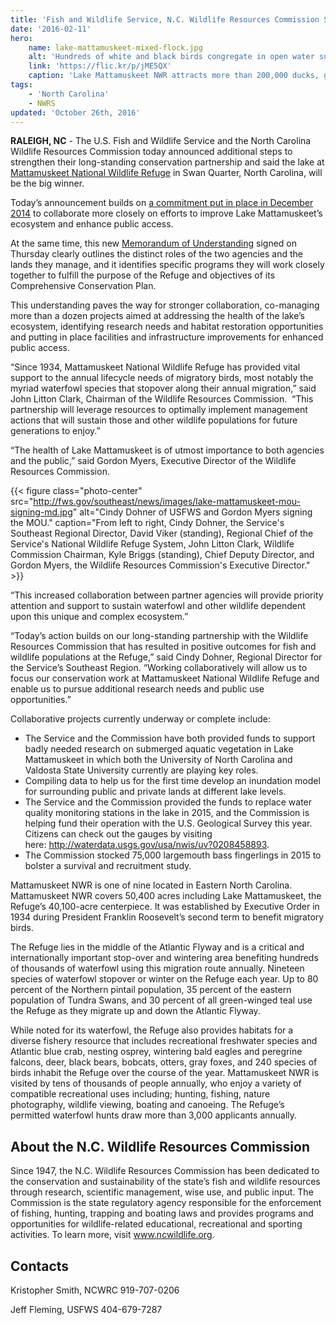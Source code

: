 ```yaml
---
title: 'Fish and Wildlife Service, N.C. Wildlife Resources Commission Strengthen Collaboration to Improve the Lake’s Health & Boost Outdoor Recreation at Mattamuskeet NWR'
date: '2016-02-11'
hero:
    name: lake-mattamuskeet-mixed-flock.jpg
    alt: 'Hundreds of white and black birds congregate in open water surrounded by marsh in winter.'
    link: 'https://flic.kr/p/jME5QX'
    caption: 'Lake Mattamuskeet NWR attracts more than 200,000 ducks, geese and swans from November to February. Photo by Allie Stewart, USFWS.'
tags:
    - 'North Carolina'
    - NWRS
updated: 'October 26th, 2016'
---
```


**RALEIGH, NC** - The U.S. Fish and Wildlife Service and the North Carolina Wildlife Resources Commission today announced additional steps to strengthen their long-standing conservation partnership and said the lake at [Mattamuskeet National Wildlife Refuge](https://www.fws.gov/refuge/mattamuskeet/) in Swan Quarter, North Carolina, will be the big winner.

Today’s announcement builds on [a commitment put in place in December 2014](https://www.fws.gov/news/ShowNews.cfm?ID=1C47E6D1-EF27-EBB9-0D67D85C206533B6) to collaborate more closely on efforts to improve Lake Mattamuskeet’s ecosystem and enhance public access.  

At the same time, this new [Memorandum of Understanding](http://fws.gov/southeast/news/pdf/signed-mou-ncwrc-usfws-lake-mattamuskeet-national-wildlife-refuge-2-11-2016.pdf) signed on Thursday clearly outlines the distinct roles of the two agencies and the lands they manage, and it identifies specific programs they will work closely together to fulfill the purpose of the Refuge and objectives of its Comprehensive Conservation Plan.  

This understanding paves the way for stronger collaboration, co-managing more than a dozen projects aimed at addressing the health of the lake’s ecosystem, identifying research needs and habitat restoration opportunities and putting in place facilities and infrastructure improvements for enhanced public access.

“Since 1934, Mattamuskeet National Wildlife Refuge has provided vital support to the annual lifecycle needs of migratory birds, most notably the myriad waterfowl species that stopover along their annual migration,” said John Litton Clark, Chairman of the Wildlife Resources Commission.  “This partnership will leverage resources to optimally implement management actions that will sustain those and other wildlife populations for future generations to enjoy.”

“The health of Lake Mattamuskeet is of utmost importance to both agencies and the public,” said Gordon Myers, Executive Director of the Wildlife Resources Commission.

{{< figure class="photo-center" src="http://fws.gov/southeast/news/images/lake-mattamuskeet-mou-signing-md.jpg" alt="Cindy Dohner of USFWS and Gordon Myers signing the MOU." caption="From left to right, Cindy Dohner, the Service's Southeast Regional Director, David Viker (standing), Regional Chief of the Service's National Wildlife Refuge System, John Litton Clark, Wildlife Commission Chairman, Kyle Briggs (standing), Chief Deputy Director, and Gordon Myers, the Wildlife Resources Commission's Executive Director." >}}

“This increased collaboration between partner agencies will provide priority attention and support to sustain waterfowl and other wildlife dependent upon this unique and complex ecosystem.”

“Today’s action builds on our long-standing partnership with the Wildlife Resources Commission that has resulted in positive outcomes for fish and wildlife populations at the Refuge,” said Cindy Dohner, Regional Director for the Service’s Southeast Region. “Working collaboratively will allow us to focus our conservation work at Mattamuskeet National Wildlife Refuge and enable us to pursue additional research needs and public use opportunities.”

Collaborative projects currently underway or complete include:

 - The Service and the Commission have both provided funds to support badly needed research on submerged aquatic vegetation in Lake Mattamuskeet in which both the University of North Carolina and Valdosta State University currently are playing key roles.
 - Compiling data to help us for the first time develop an inundation model for surrounding public and private lands at different lake levels.
 - The Service and the Commission provided the funds to replace water quality monitoring stations in the lake in 2015, and the Commission is helping fund their operation with the U.S. Geological Survey this year.  Citizens can check out the gauges by visiting here: http://waterdata.usgs.gov/usa/nwis/uv?0208458893.
 - The Commission stocked 75,000 largemouth bass fingerlings in 2015 to bolster a survival and recruitment study.

Mattamuskeet NWR is one of nine located in Eastern North Carolina. Mattamuskeet NWR covers 50,400 acres including Lake Mattamuskeet, the Refuge’s 40,100-acre centerpiece. It was established by Executive Order in 1934 during President Franklin Roosevelt’s second term to benefit migratory birds.

The Refuge lies in the middle of the Atlantic Flyway and is a critical and internationally important stop-over and wintering area benefiting hundreds of thousands of waterfowl using this migration route annually. Nineteen species of waterfowl stopover or winter on the Refuge each year. Up to 80 percent of the Northern pintail population, 35 percent of the eastern population of Tundra Swans, and 30 percent of all green-winged teal use the Refuge as they migrate up and down the Atlantic Flyway.

While noted for its waterfowl, the Refuge also provides habitats for a diverse fishery resource that includes recreational freshwater species and Atlantic blue crab, nesting osprey, wintering bald eagles and peregrine falcons, deer, black bears, bobcats, otters, gray foxes, and 240 species of birds inhabit the Refuge over the course of the year. Mattamuskeet NWR is visited by tens of thousands of people annually, who enjoy a variety of compatible recreational uses including; hunting, fishing, nature photography, wildlife viewing, boating and canoeing. The Refuge’s permitted waterfowl hunts draw more than 3,000 applicants annually.

## About the N.C. Wildlife Resources Commission

Since 1947, the N.C. Wildlife Resources Commission has been dedicated to the conservation and sustainability of the state’s fish and wildlife resources through research, scientific management, wise use, and public input. The Commission is the state regulatory agency responsible for the enforcement of fishing, hunting, trapping and boating laws and provides programs and opportunities for wildlife-related educational, recreational and sporting activities. To learn more, visit www.ncwildlife.org.

## Contacts

Kristopher Smith, NCWRC
919-707-0206

Jeff Fleming, USFWS
404-679-7287
